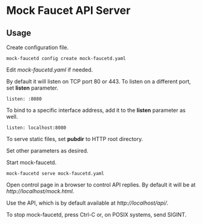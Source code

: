 # Mock Faucet API Server

## Usage

Create configuration file.

    mock-faucetd config create mock-faucetd.yaml

Edit *mock-faucetd.yaml* if needed.

By default it will listen on TCP port 80 or 443. To listen on a different port, set **listen** parameter.

    listen: :8080

To bind to a specific interface address, add it to the **listen** parameter as well.

    listen: localhost:8080

To serve static files, set **pubdir** to HTTP root directory.

Set other parameters as desired.

Start mock-faucetd.

    mock-faucetd serve mock-faucetd.yaml

Open control page in a browser to control API replies. By default it will be at *http\://localhost/mock.html*.

Use the API, which is by default available at *http\://localhost/api/*.

To stop mock-faucetd, press Ctrl-C or, on POSIX systems, send SIGINT.

